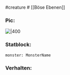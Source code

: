 #creature #
[[Böse Ebenen]]
### Pic:
![|400]()
### Statblock:
```statblock  
monster: MonsterName  
```
### Verhalten:
